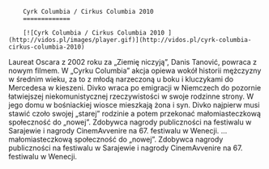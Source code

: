 
        Cyrk Columbia / Cirkus Columbia 2010 
        =============
        
        [![Cyrk Columbia / Cirkus Columbia 2010 ](http://vidos.pl/images/player.gif)](http://vidos.pl/cyrk-columbia-cirkus-columbia-2010)
        
        
 Laureat Oscara z 2002 roku za „Ziemię niczyją”, Danis Tanović, powraca z nowym filmem. W „Cyrku Columbia” akcja opiewa wokół historii mężczyzny w średnim wieku, za to z młodą narzeczoną u boku i kluczykami do Mercedesa w kieszeni. Divko wraca po emigracji w Niemczech do pozornie łatwiejszej niekomunistycznej rzeczywistości w swoje rodzinne strony. W jego domu w bośniackiej wiosce mieszkają żona i syn. Divko najpierw musi stawić czoło swojej „starej” rodzinie a potem przekonać małomiasteczkową społeczność do „nowej”. Zdobywca nagrody publiczności na festiwalu w Sarajewie i nagrody CinemAvvenire na 67. festiwalu w Wenecji.   ... małomiasteczkową społeczność do „nowej”. Zdobywca nagrody publiczności na festiwalu w Sarajewie i nagrody CinemAvvenire na 67. festiwalu w Wenecji.
    
